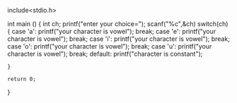 include<stdio.h>

int main ()
{
    int ch;
    printf("enter your choice=");
    scanf("%c",&ch)
    switch(ch)
    {
     case 'a':
          printf("your character is vowel");
          break;
     case 'e':
           printf("your character is vowel");
           break;
     case 'i':
           printf("your character is vowel");
           break;
     case 'o':
          printf("your character is vowel");
          break;
     case 'u':
          printf("your character is vowel");
          break;
        default: printf("character is constant");
    
    }
    
    return 0;
}
